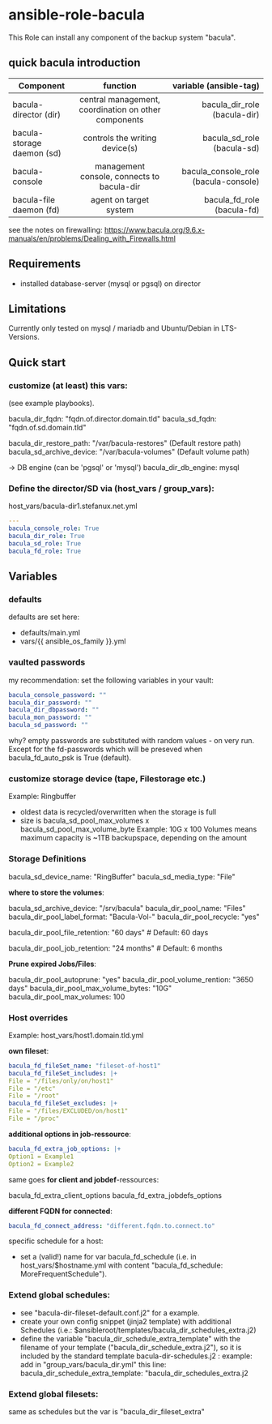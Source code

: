 # ansible-role-bacula

This Role can install any component of the backup system "bacula".

## quick bacula introduction

| Component | function | variable (ansible-tag) |
| ------------- |:-------------:| -----:|
| bacula-director (dir) | central management, coordination on other components | bacula_dir_role (bacula-dir) |
| bacula-storage daemon (sd) | controls the writing device(s) | bacula_sd_role (bacula-sd) |
| bacula-console | management console, connects to bacula-dir | bacula_console_role (bacula-console) |
| bacula-file daemon (fd) | agent on target system | bacula_fd_role (bacula-fd) |

see the notes on firewalling: https://www.bacula.org/9.6.x-manuals/en/problems/Dealing_with_Firewalls.html

## Requirements
- installed database-server (mysql or pgsql) on director

## Limitations

Currently only tested on mysql / mariadb and Ubuntu/Debian in LTS-Versions.

## Quick start

### customize (at least) this vars:
(see example playbooks).

bacula_dir_fqdn: "fqdn.of.director.domain.tld"
bacula_sd_fqdn: "fqdn.of.sd.domain.tld"

bacula_dir_restore_path: "/var/bacula-restores" (Default restore path)
bacula_sd_archive_device: "/var/bacula-volumes" (Default volume path)

-> DB engine (can be 'pgsql' or 'mysql')
bacula_dir_db_engine: mysql

### Define the director/SD via (host_vars / group_vars):

host_vars/bacula-dir1.stefanux.net.yml

```yaml
---
bacula_console_role: True
bacula_dir_role: True
bacula_sd_role: True
bacula_fd_role: True
```

## Variables

### defaults

defaults are set here:
- defaults/main.yml
- vars/{{ ansible_os_family }}.yml

### vaulted passwords
my recommendation: set the following variables in your vault:

```yaml
bacula_console_password: ""
bacula_dir_password: ""
bacula_dir_dbpassword: ""
bacula_mon_password: ""
bacula_sd_password: ""
```


why?
empty passwords are substituted with random values - on very run.
Except for the fd-passwords which will be preseved when bacula_fd_auto_psk is True (default).

### customize storage device (tape, Filestorage etc.)
Example: Ringbuffer 
- oldest data is recycled/overwritten when the storage is full
- size is bacula_sd_pool_max_volumes x bacula_sd_pool_max_volume_byte
Example: 10G x 100 Volumes means maximum capacity is ~1TB backupspace, depending on the amount

### Storage Definitions
bacula_sd_device_name: "RingBuffer"
bacula_sd_media_type: "File"

**where to store the volumes**:

bacula_sd_archive_device: "/srv/bacula"
bacula_dir_pool_name: "Files"
bacula_dir_pool_label_format: "Bacula-Vol-"
bacula_dir_pool_recycle: "yes"

bacula_dir_pool_file_retention: "60 days" # Default: 60 days

bacula_dir_pool_job_retention: "24 months" # Default: 6 months

**Prune expired Jobs/Files**:

bacula_dir_pool_autoprune: "yes"
bacula_dir_pool_volume_rention: "3650 days"
bacula_dir_pool_max_volume_bytes: "10G"
bacula_dir_pool_max_volumes: 100

### Host overrides

Example: host_vars/host1.domain.tld.yml

**own fileset**:
```yaml
bacula_fd_fileSet_name: "fileset-of-host1"
bacula_fd_fileSet_includes: |+
File = "/files/only/on/host1"
File = "/etc"
File = "/root"
bacula_fd_fileSet_excludes: |+
File = "/files/EXCLUDED/on/host1"
File = "/proc"
```

**additional options in job-ressource**:
```yaml
bacula_fd_extra_job_options: |+
Option1 = Example1
Option2 = Example2
```

same goes **for client and jobdef**-ressources:

bacula_fd_extra_client_options
bacula_fd_extra_jobdefs_options

**different FQDN for connected**:
```yaml
bacula_fd_connect_address: "different.fqdn.to.connect.to"
```

specific schedule for a host:
- set a (valid!) name for var bacula_fd_schedule (i.e. in host_vars/$hostname.yml with content "bacula_fd_schedule: MoreFrequentSchedule").


### Extend global schedules:

- see "bacula-dir-fileset-default.conf.j2" for a example.
- create your own config snippet (jinja2 template) with additional Schedules (i.e.: $ansibleroot/templates/bacula_dir_schedules_extra.j2)
- define the variable "bacula_dir_schedule_extra_template" with the filename of your template ("bacula_dir_schedule_extra.j2"), so it is included by the standard template bacula-dir-schedules.j2 :
  example: add in "group_vars/bacula_dir.yml" this line: bacula_dir_schedule_extra_template: "bacula_dir_schedules_extra.j2

### Extend global filesets:

same as schedules but the var is "bacula_dir_fileset_extra"
